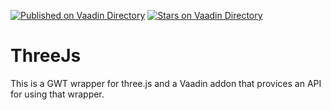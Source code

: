 [![Published on Vaadin  Directory](https://img.shields.io/badge/Vaadin%20Directory-published-00b4f0.svg)](https://vaadin.com/directory/component/threejs)
[![Stars on Vaadin Directory](https://img.shields.io/vaadin-directory/star/threejs.svg)](https://vaadin.com/directory/component/threejs)

ThreeJs
=======
This is a GWT wrapper for three.js and a Vaadin addon that provices
an API for using that wrapper.

